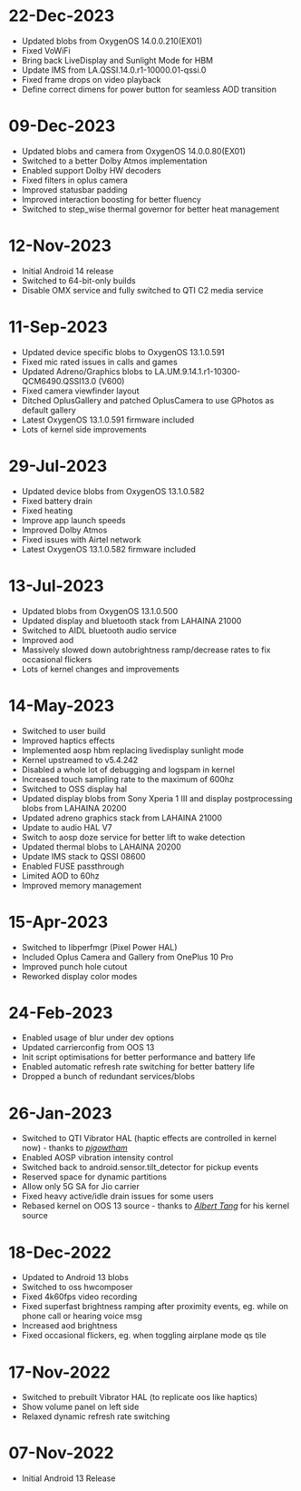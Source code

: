 # 22-Dec-2023
- Updated blobs from OxygenOS 14.0.0.210(EX01)
- Fixed VoWiFi
- Bring back LiveDisplay and Sunlight Mode for HBM
- Update IMS from LA.QSSI.14.0.r1-10000.01-qssi.0
- Fixed frame drops on video playback
- Define correct dimens for power button for seamless AOD transition

# 09-Dec-2023
- Updated blobs and camera from OxygenOS 14.0.0.80(EX01)
- Switched to a better Dolby Atmos implementation
- Enabled support Dolby HW decoders
- Fixed filters in oplus camera
- Improved statusbar padding
- Improved interaction boosting for better fluency
- Switched to step_wise thermal governor for better heat management

# 12-Nov-2023
- Initial Android 14 release
- Switched to 64-bit-only builds
- Disable OMX service and fully switched to QTI C2 media service

# 11-Sep-2023
- Updated device specific blobs to OxygenOS 13.1.0.591
- Fixed mic rated issues in calls and games
- Updated Adreno/Graphics blobs to LA.UM.9.14.1.r1-10300-QCM6490.QSSI13.0 (V600)
- Fixed camera viewfinder layout
- Ditched OplusGallery and patched OplusCamera to use GPhotos as default gallery
- Latest OxygenOS 13.1.0.591 firmware included
- Lots of kernel side improvements

# 29-Jul-2023
- Updated device blobs from OxygenOS 13.1.0.582
- Fixed battery drain
- Fixed heating
- Improve app launch speeds
- Improved Dolby Atmos
- Fixed issues with Airtel network
- Latest OxygenOS 13.1.0.582 firmware included

# 13-Jul-2023
- Updated blobs from OxygenOS 13.1.0.500
- Updated display and bluetooth stack from LAHAINA 21000
- Switched to AIDL bluetooth audio service
- Improved aod
- Massively slowed down autobrightness ramp/decrease rates to fix occasional flickers
- Lots of kernel changes and improvements

# 14-May-2023
- Switched to user build
- Improved haptics effects
- Implemented aosp hbm replacing livedisplay sunlight mode
- Kernel upstreamed to v5.4.242
- Disabled a whole lot of debugging and logspam in kernel
- Increased touch sampling rate to the maximum of 600hz
- Switched to OSS display hal
- Updated display blobs from Sony Xperia 1 III and display postprocessing blobs from LAHAINA 20200
- Updated adreno graphics stack from LAHAINA 21000
- Update to audio HAL V7 
- Switch to aosp doze service for better lift to wake detection
- Updated thermal blobs to LAHAINA 20200
- Update IMS stack to QSSI 08600
- Enabled FUSE passthrough
- Limited AOD to 60hz
- Improved memory management

# 15-Apr-2023
- Switched to libperfmgr (Pixel Power HAL)
- Included Oplus Camera and Gallery from OnePlus 10 Pro
- Improved punch hole cutout
- Reworked display color modes

# 24-Feb-2023
- Enabled usage of blur under dev options 
- Updated carrierconfig from OOS 13
- Init script optimisations for better performance and battery life
- Enabled automatic refresh rate switching for better battery life
- Dropped a bunch of redundant services/blobs

# 26-Jan-2023
- Switched to QTI Vibrator HAL (haptic effects are controlled in kernel now) - thanks to [*pjgowtham*](https://github.com/pjgowtham)
- Enabled AOSP vibration intensity control
- Switched back to android.sensor.tilt_detector for pickup events
- Reserved space for dynamic partitions
- Allow only 5G SA for Jio carrier
- Fixed heavy active/idle drain issues for some users
- Rebased kernel on OOS 13 source - thanks to [*Albert Tang*](https://github.com/tangalbert919) for his kernel source

# 18-Dec-2022
- Updated to Android 13 blobs
- Switched to oss hwcomposer
- Fixed 4k60fps video recording
- Fixed superfast brightness ramping after proximity events, eg. while on phone call or hearing voice msg
- Increased aod brightness
- Fixed occasional flickers, eg. when toggling airplane mode qs tile

# 17-Nov-2022
- Switched to prebuilt Vibrator HAL (to replicate oos like haptics)
- Show volume panel on left side
- Relaxed dynamic refresh rate switching

# 07-Nov-2022
- Initial Android 13 Release

